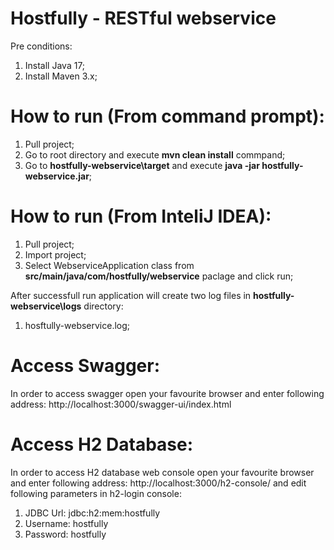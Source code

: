 # Hostfully - RESTful webservice

Pre conditions:
1. Install Java 17;
2. Install Maven 3.x;

# How to run (From command prompt):

1. Pull project;
2. Go to root directory and execute <b>mvn clean install</b> commpand;
3. Go to <b>hostfully-webservice\target</b> and execute <b>java -jar hostfully-webservice.jar</b>;

# How to run (From InteliJ IDEA):

1. Pull project;
2. Import project;
3. Select WebserviceApplication class from <b>src/main/java/com/hostfully/webservice</b> paclage and click run;

After successfull run application will create two log files in <b>hostfully-webservice\logs</b> directory:
1. hosftully-webservice.log;

# Access Swagger:
In order to access swagger open your favourite browser and enter following address: http://localhost:3000/swagger-ui/index.html

# Access H2 Database:
In order to access H2 database web console open your favourite browser and enter following address: http://localhost:3000/h2-console/
and edit following parameters in h2-login console:
1. JDBC Url: jdbc:h2:mem:hostfully
2. Username: hostfully
3. Password: hostfully
